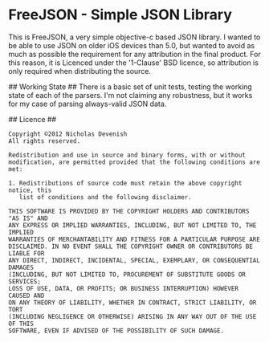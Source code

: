 # FreeJSON - Simple JSON Library #

This is FreeJSON, a very simple objective-c based JSON library. I wanted to be
able to use JSON on older iOS devices than 5.0, but wanted to avoid as much
as possible the requirement for any attribution in the final product. For
this reason, it is Licenced under the '1-Clause' BSD licence, so attribution
is only required when distributing the source.

## Working State ##
There is a basic set of unit tests, testing the working state of each of the
parsers. I'm not claiming any robustness, but it works for my case of parsing
always-valid JSON data.

## Licence ##

    Copyright ©2012 Nicholas Devenish
    All rights reserved.

    Redistribution and use in source and binary forms, with or without
    modification, are permitted provided that the following conditions are met: 

    1. Redistributions of source code must retain the above copyright notice, this
       list of conditions and the following disclaimer. 

    THIS SOFTWARE IS PROVIDED BY THE COPYRIGHT HOLDERS AND CONTRIBUTORS "AS IS" AND
    ANY EXPRESS OR IMPLIED WARRANTIES, INCLUDING, BUT NOT LIMITED TO, THE IMPLIED
    WARRANTIES OF MERCHANTABILITY AND FITNESS FOR A PARTICULAR PURPOSE ARE
    DISCLAIMED. IN NO EVENT SHALL THE COPYRIGHT OWNER OR CONTRIBUTORS BE LIABLE FOR
    ANY DIRECT, INDIRECT, INCIDENTAL, SPECIAL, EXEMPLARY, OR CONSEQUENTIAL DAMAGES
    (INCLUDING, BUT NOT LIMITED TO, PROCUREMENT OF SUBSTITUTE GOODS OR SERVICES;
    LOSS OF USE, DATA, OR PROFITS; OR BUSINESS INTERRUPTION) HOWEVER CAUSED AND
    ON ANY THEORY OF LIABILITY, WHETHER IN CONTRACT, STRICT LIABILITY, OR TORT
    (INCLUDING NEGLIGENCE OR OTHERWISE) ARISING IN ANY WAY OUT OF THE USE OF THIS
    SOFTWARE, EVEN IF ADVISED OF THE POSSIBILITY OF SUCH DAMAGE.